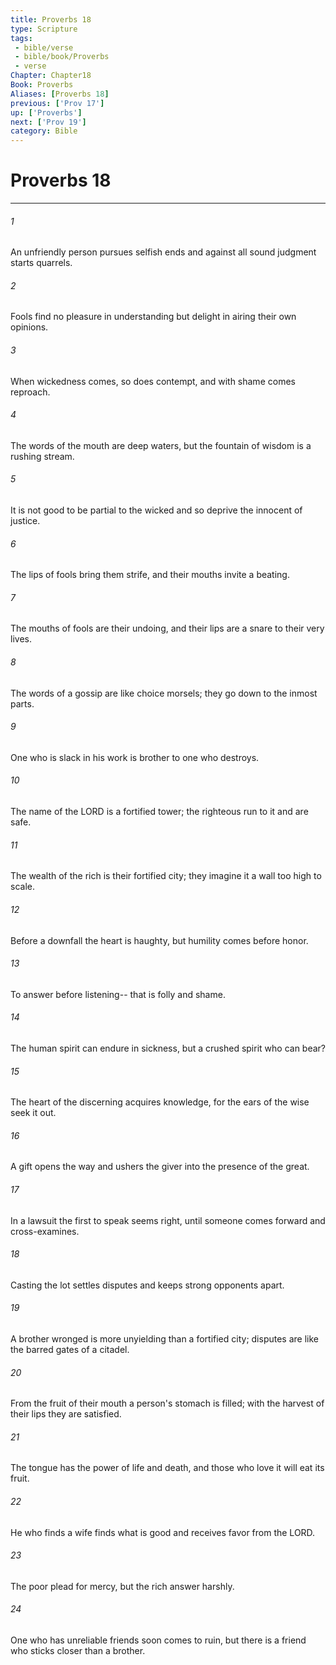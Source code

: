 ```yaml
---
title: Proverbs 18
type: Scripture
tags:
 - bible/verse
 - bible/book/Proverbs
 - verse
Chapter: Chapter18
Book: Proverbs
Aliases: [Proverbs 18]
previous: ['Prov 17']
up: ['Proverbs']
next: ['Prov 19']
category: Bible
---
```

# Proverbs 18

***


###### 1 
An unfriendly person pursues selfish ends and against all sound judgment starts quarrels. 

###### 2 
Fools find no pleasure in understanding but delight in airing their own opinions. 

###### 3 
When wickedness comes, so does contempt, and with shame comes reproach. 

###### 4 
The words of the mouth are deep waters, but the fountain of wisdom is a rushing stream. 

###### 5 
It is not good to be partial to the wicked and so deprive the innocent of justice. 

###### 6 
The lips of fools bring them strife, and their mouths invite a beating. 

###### 7 
The mouths of fools are their undoing, and their lips are a snare to their very lives. 

###### 8 
The words of a gossip are like choice morsels; they go down to the inmost parts. 

###### 9 
One who is slack in his work is brother to one who destroys. 

###### 10 
The name of the LORD is a fortified tower; the righteous run to it and are safe. 

###### 11 
The wealth of the rich is their fortified city; they imagine it a wall too high to scale. 

###### 12 
Before a downfall the heart is haughty, but humility comes before honor. 

###### 13 
To answer before listening-- that is folly and shame. 

###### 14 
The human spirit can endure in sickness, but a crushed spirit who can bear? 

###### 15 
The heart of the discerning acquires knowledge, for the ears of the wise seek it out. 

###### 16 
A gift opens the way and ushers the giver into the presence of the great. 

###### 17 
In a lawsuit the first to speak seems right, until someone comes forward and cross-examines. 

###### 18 
Casting the lot settles disputes and keeps strong opponents apart. 

###### 19 
A brother wronged is more unyielding than a fortified city; disputes are like the barred gates of a citadel. 

###### 20 
From the fruit of their mouth a person's stomach is filled; with the harvest of their lips they are satisfied. 

###### 21 
The tongue has the power of life and death, and those who love it will eat its fruit. 

###### 22 
He who finds a wife finds what is good and receives favor from the LORD. 

###### 23 
The poor plead for mercy, but the rich answer harshly. 

###### 24 
One who has unreliable friends soon comes to ruin, but there is a friend who sticks closer than a brother. 
